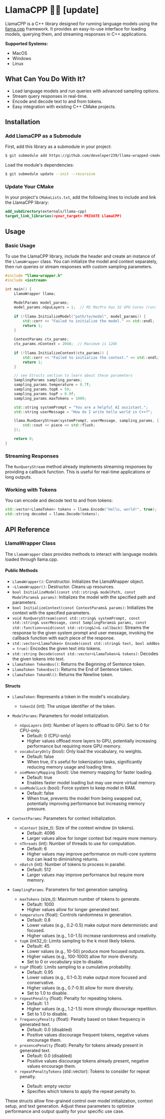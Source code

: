 # LlamaCPP 🦙🦙 [update]

LlamaCPP is a C++ library designed for running language models using
the [llama.cpp](https://github.com/your-org/llama.cpp) framework. It provides an easy-to-use interface for loading
models, querying them, and streaming responses in C++ applications.

**Supported Systems:**

- MacOS
- Windows
- Linux

## What Can You Do With It?

- Load language models and run queries with advanced sampling options.
- Stream query responses in real-time.
- Encode and decode text to and from tokens.
- Easy integration with existing C++ CMake projects.

## Installation

### Add LlamaCPP as a Submodule

First, add this library as a submodule in your project:

```bash
$ git submodule add https://github.com/developer239/llama-wrapped-cmake externals/llama-cpp
```

Load the module's dependencies:

```bash
$ git submodule update --init --recursive
```

### Update Your CMake

In your project's `CMakeLists.txt`, add the following lines to include and link the LlamaCPP library:

```cmake
add_subdirectory(externals/llama-cpp)
target_link_libraries(<your_target> PRIVATE LlamaCPP)
```

## Usage

### Basic Usage

To use the LlamaCPP library, include the header and create an instance of the `LlamaWrapper` class. You can initialize
the model and context separately, then run queries or stream responses with custom sampling parameters.

```cpp
#include "llama-wrapper.h"
#include <iostream>

int main() {
    LlamaWrapper llama;
    
    ModelParams model_params;
    model_params.nGpuLayers = 1;  // M1 MacPro has 32 GPU Cores (run: `system_profiler SPDisplaysDataType`)
    
    if (!llama.InitializeModel("path/to/model", model_params)) {
        std::cerr << "Failed to initialize the model." << std::endl;
        return 1;
    }
    
    ContextParams ctx_params;
    ctx_params.nContext = 2048;  // Maximum is 128k
    
    if (!llama.InitializeContext(ctx_params)) {
        std::cerr << "Failed to initialize the context." << std::endl;
        return 1;
    }

    // see Structs section to learn about these parameters
    SamplingParams sampling_params;
    sampling_params.temperature = 0.7f;
    sampling_params.topK = 50;
    sampling_params.topP = 0.9f;
    sampling_params.maxTokens = 1000;

    std::string systemPrompt = "You are a helpful AI assistant.";
    std::string userMessage = "How do I write hello world in C++?";

    llama.RunQueryStream(systemPrompt, userMessage, sampling_params, [](const std::string& piece) {
        std::cout << piece << std::flush;
    });

    return 0;
}
```

### Streaming Responses

The `RunQueryStream` method already implements streaming responses by providing a callback function. This is useful for
real-time applications or long outputs.

### Working with Tokens

You can encode and decode text to and from tokens:

```cpp
std::vector<LlamaToken> tokens = llama.Encode("Hello, world!", true);
std::string decoded = llama.Decode(tokens);
```

## API Reference

### LlamaWrapper Class

The `LlamaWrapper` class provides methods to interact with language models loaded through llama.cpp.

#### Public Methods

- `LlamaWrapper()`: Constructor. Initializes the LlamaWrapper object.
- `~LlamaWrapper()`: Destructor. Cleans up resources.
- `bool InitializeModel(const std::string& modelPath, const ModelParams& params)`: Initializes the model with the
  specified path and parameters.
- `bool InitializeContext(const ContextParams& params)`: Initializes the context with the specified parameters.
- `void RunQueryStream(const std::string& systemPrompt, const std::string& userMessage, const SamplingParams& params, const std::function<void(const std::string&)>& callback)`:
  Streams the response to the given system prompt and user message, invoking the callback function with each piece of
  the response.
- `std::vector<LlamaToken> Encode(const std::string& text, bool addBos = true)`: Encodes the given text into tokens.
- `std::string Decode(const std::vector<LlamaToken>& tokens)`: Decodes the given tokens into text.
- `LlamaToken TokenBos()`: Returns the Beginning of Sentence token.
- `LlamaToken TokenEos()`: Returns the End of Sentence token.
- `LlamaToken TokenNl()`: Returns the Newline token.

#### Structs

- `LlamaToken`: Represents a token in the model's vocabulary.
    - `tokenId` (int): The unique identifier of the token.

- `ModelParams`: Parameters for model initialization.
    - `nGpuLayers` (int): Number of layers to offload to GPU. Set to 0 for CPU-only.
        - Default: 0 (CPU-only)
        - Higher values offload more layers to GPU, potentially increasing performance but requiring more GPU memory.
    - `vocabularyOnly` (bool): Only load the vocabulary, no weights.
        - Default: false
        - When true, it's useful for tokenization tasks, significantly reducing memory usage and loading time.
    - `useMemoryMapping` (bool): Use memory mapping for faster loading.
        - Default: true
        - Enables faster model loading but may use more virtual memory.
    - `useModelLock` (bool): Force system to keep model in RAM.
        - Default: false
        - When true, prevents the model from being swapped out, potentially improving performance but increasing memory
          pressure.

- `ContextParams`: Parameters for context initialization.
    - `nContext` (size_t): Size of the context window (in tokens).
        - Default: 4096
        - Larger values allow for longer context but require more memory.
    - `nThreads` (int): Number of threads to use for computation.
        - Default: 6
        - Higher values may improve performance on multi-core systems but can lead to diminishing returns.
    - `nBatch` (int): Number of tokens to process in parallel.
        - Default: 512
        - Larger values may improve performance but require more memory.

- `SamplingParams`: Parameters for text generation sampling.
    - `maxTokens` (size_t): Maximum number of tokens to generate.
        - Default: 1000
        - Higher values allow for longer generated text.
    - `temperature` (float): Controls randomness in generation.
        - Default: 0.8
        - Lower values (e.g., 0.2-0.5) make output more deterministic and focused.
        - Higher values (e.g., 1.0-1.5) increase randomness and creativity.
    - `topK` (int32_t): Limits sampling to the k most likely tokens.
        - Default: 45
        - Lower values (e.g., 10-50) produce more focused outputs.
        - Higher values (e.g., 100-1000) allow for more diversity.
        - Set to 0 or vocabulary size to disable.
    - `topP` (float): Limits sampling to a cumulative probability.
        - Default: 0.95
        - Lower values (e.g., 0.1-0.3) make output more focused and conservative.
        - Higher values (e.g., 0.7-0.9) allow for more diversity.
        - Set to 1.0 to disable.
    - `repeatPenalty` (float): Penalty for repeating tokens.
        - Default: 1.1
        - Higher values (e.g., 1.2-1.5) more strongly discourage repetition.
        - Set to 1.0 to disable.
    - `frequencyPenalty` (float): Penalty based on token frequency in generated text.
        - Default: 0.0 (disabled)
        - Positive values discourage frequent tokens, negative values encourage them.
    - `presencePenalty` (float): Penalty for tokens already present in generated text.
        - Default: 0.0 (disabled)
        - Positive values discourage tokens already present, negative values encourage them.
    - `repeatPenaltyTokens` (std::vector<LlamaToken>): Tokens to consider for repeat penalty.
        - Default: empty vector
        - Specifies which tokens to apply the repeat penalty to.

These structs allow fine-grained control over model initialization, context setup, and text generation. Adjust these
parameters to optimize performance and output quality for your specific use case.
